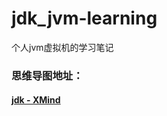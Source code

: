 # jdk_jvm-learning
个人jvm虚拟机的学习笔记

### 思维导图地址：
#### [jdk - XMind](https://github.com/AnhTom2000/jdk_jvm-learning/blob/master/xmind_file/%E6%B7%B1%E5%85%A5%E7%90%86%E8%A7%A3JVM.xmind)
